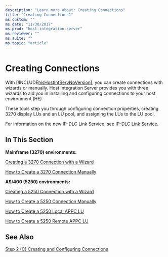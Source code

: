 ```yaml
---
description: "Learn more about: Creating Connections"
title: "Creating Connections1"
ms.custom: ""
ms.date: "11/30/2017"
ms.prod: "host-integration-server"
ms.reviewer: ""
ms.suite: ""
ms.topic: "article"
---
```

# Creating Connections
With [!INCLUDE[hisHostIntServNoVersion](../includes/hishostintservnoversion-md.md)], you can create connections with wizards or manually. Host Integration Server provides you with three wizards to aid you in installing and configuring connections to your host environment (HE).  
  
 These tools step you through configuring connection properties, creating 3270 display LUs and an LU pool, and assigning the LUs to the LU pool.  
  
 For information on the new IP-DLC Link Service, see [IP-DLC Link Service](./ip-dlc-link-service2.md).  
  
## In This Section  
 **Mainframe (3270) environments:**  
  
 [Creating a 3270 Connection with a Wizard](../core/creating-a-3270-connection-with-a-wizard1.md)  
  
 [How to Create a 3270 Connection Manually](../core/how-to-create-a-3270-connection-manually1.md)  
  
 **AS/400 (5250) environments:**  
  
 [Creating a 5250 Connection with a Wizard](../core/creating-a-5250-connection-with-a-wizard2.md)  
  
 [How to Create a 5250 Connection Manually](../core/how-to-create-a-5250-connection-manually2.md)  
  
 [How to Create a 5250 Local APPC LU](../core/how-to-create-a-5250-local-appc-lu1.md)  
  
 [How to Create a 5250 Remote APPC LU](../core/how-to-create-a-5250-remote-appc-lu1.md)  
  
## See Also  
 [Step 2 (C) Creating and Configuring Connections](../core/step-2-c-creating-and-configuring-connections1.md)
